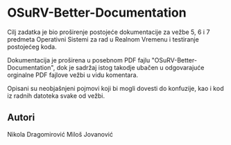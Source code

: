 # OSuRV-Better-Documentation

Cilj zadatka je bio proširenje postojeće dokumentacije za vežbe 5, 6 i 7 predmeta Operativni Sistemi za rad u Realnom Vremenu i testiranje postojećeg koda.

Dokumentacija je proširena u posebnom PDF fajlu "OSuRV-Better-Documentation", dok je sadržaj istog takodje ubačen u odgovarajuće orginalne PDF fajlove vežbi u vidu komentara.

Opisani su neobjašnjeni pojmovi koji bi mogli dovesti do konfuzije, kao i kod iz radnih datoteka svake od vežbi.

## Autori
Nikola Dragomirović
Miloš Jovanović

